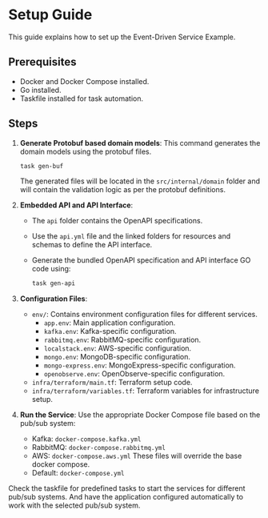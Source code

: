 # Setup Guide

This guide explains how to set up the Event-Driven Service Example.

## Prerequisites

- Docker and Docker Compose installed.
- Go installed.
- Taskfile installed for task automation.

## Steps

1. **Generate Protobuf based domain models**:
   This command generates the domain models using the protobuf files.

   ```bash
   task gen-buf
   ```

   The generated files will be located in the `src/internal/domain` folder and will contain the validation logic as per the protobuf definitions.

2. **Embedded API and API Interface**:
   - The `api` folder contains the OpenAPI specifications.
   - Use the `api.yml` file and the linked folders for resources and schemas to define the API interface.
   - Generate the bundled OpenAPI specification and API interface GO code using:

     ```bash
     task gen-api
     ```

3. **Configuration Files**:
   - `env/`: Contains environment configuration files for different services.
     - `app.env`: Main application configuration.
     - `kafka.env`: Kafka-specific configuration.
     - `rabbitmq.env`: RabbitMQ-specific configuration.
     - `localstack.env`: AWS-specific configuration.
     - `mongo.env`: MongoDB-specific configuration.
     - `mongo-express.env`: MongoExpress-specific configuration.
     - `openobserve.env`: OpenObserve-specific configuration.
   - `infra/terraform/main.tf`: Terraform setup code.
   - `infra/terraform/variables.tf`: Terraform variables for infrastructure setup.

4. **Run the Service**:
   Use the appropriate Docker Compose file based on the pub/sub system:
   - Kafka: `docker-compose.kafka.yml`
   - RabbitMQ: `docker-compose.rabbitmq.yml`
   - AWS: `docker-compose.aws.yml`
   These files will override the base docker compose.
   - Default: `docker-compose.yml`

  Check the taskfile for predefined tasks to start the services for different pub/sub systems.
  And have the application configured automatically to work with the selected pub/sub system.
